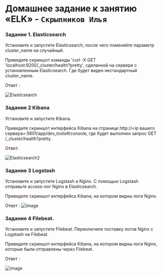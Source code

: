 # Домашнее задание к занятию «ELK» - `Скрыпников Илья`


### Задание 1. Elasticsearch
Установите и запустите Elasticsearch, после чего поменяйте параметр cluster_name на случайный.

Приведите скриншот команды 'curl -X GET 'localhost:9200/_cluster/health?pretty', сделанной на сервере с установленным Elasticsearch. Где будет виден нестандартный cluster_name.

Ответ : 

![Elasticsearch](https://github.com/Skrypnikoviv/8-01hw/assets/162264420/4e01c614-2bd6-4e7b-a1a6-35e843f53b7c)


### Задание 2 Kibana
Установите и запустите Kibana.

Приведите скриншот интерфейса Kibana на странице http://<ip вашего сервера>:5601/app/dev_tools#/console, где будет выполнен запрос GET /_cluster/health?pretty.

Ответ:

![Elasticsearch2](https://github.com/Skrypnikoviv/8-01hw/assets/162264420/cd3bf3e2-5598-4946-ba89-17a69af802e4)


### Задание 3 Logstash
Установите и запустите Logstash и Nginx. С помощью Logstash отправьте access-лог Nginx в Elasticsearch.

Приведите скриншот интерфейса Kibana, на котором видны логи Nginx.

Ответ :
![image](https://github.com/Skrypnikoviv/8-01hw/assets/162264420/63bee2e9-898a-4cfb-9750-173d80cf2481)

   
### Задание 4 Filebeat.
Установите и запустите Filebeat. Переключите поставку логов Nginx с Logstash на Filebeat.

Приведите скриншот интерфейса Kibana, на котором видны логи Nginx, которые были отправлены через Filebeat.

Ответ :

![image](https://github.com/Skrypnikoviv/8-01hw/assets/162264420/c608b2a2-c7ce-4625-b68b-dd5edb5723a2)

